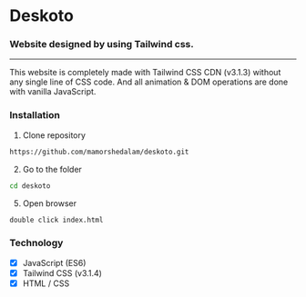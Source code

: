 # Deskoto
### Website designed by using Tailwind css.
---
This website is completely made with Tailwind CSS CDN (v3.1.3) without any single line of CSS code. And all animation & DOM operations are done with vanilla JavaScript.


### Installation

1. Clone repository

```bash
https://github.com/mamorshedalam/deskoto.git
```

2. Go to the folder

```bash
cd deskoto
```

5. Open browser

```bash
double click index.html
```


### Technology

- [x] JavaScript (ES6)
- [x] Tailwind CSS (v3.1.4)
- [x] HTML / CSS
